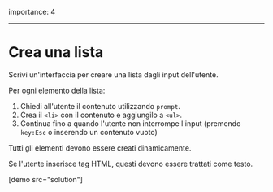 importance: 4

---

# Crea una lista

Scrivi un'interfaccia per creare una lista dagli input dell'utente.

Per ogni elemento della lista:

1. Chiedi all'utente il contenuto utilizzando  `prompt`.
2. Crea il `<li>` con il contenuto e aggiungilo a `<ul>`.
3. Continua fino a quando l'utente non interrompe l'input (premendo `key:Esc` o inserendo un contenuto vuoto)

Tutti gli elementi devono essere creati dinamicamente.

Se l'utente inserisce tag HTML, questi devono essere trattati come testo.

[demo src="solution"]
